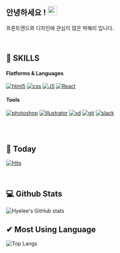 
<!-- [![Typing SVG](https://readme-typing-svg.herokuapp.com/?lines=I'm+hyelee+Park;)](https://git.io/typing-svg)
 -->
 ## 안녕하세요 ! <img src="https://user-images.githubusercontent.com/39701029/151747373-979e1875-9e4c-4b22-a727-5b4180077592.gif" width="25px"> <br />
프론트엔드와 디자인에 관심이 많은 박혜리 입니다.

<!-- ![mail](https://img.shields.io/badge/hlpark0209@gmail.com-EA4335?style=flat-square&logo=gmail&logoColor=white)   [![portfolio](https://img.shields.io/badge/www.hlpark0209.com-96588A?style=flat-square&logo=&logoColor=white)](https://hlpark0209.github.io/Portfolio/)   -->
<br />

## 💪 SKILLS
#### Flatforms & Languages

[![html5](https://img.shields.io/badge/HTML-E34F26?style=flat-square&logo=html5&logoColor=white)](github.com/Joowon0220/TODO-List)    [![css](https://img.shields.io/badge/CSS-1572B6?style=flat-square&logo=css3&logoColor=white)](github.com/Joowon0220/TODO-List)   [![JS](https://img.shields.io/badge/JavaScript-F7DF1E?style=flat-square&logo=JavaScript&logoColor=black)](github.com/Joowon0220/TODO-List)  [![React](https://img.shields.io/badge/React-61DAFB?style=flat-square&logo=react&logoColor=white)](github.com/Joowon0220/TODO-List)

#### Tools
[![photoshop](https://img.shields.io/badge/Photoshop-31A8FF?style=flat-square&logo=adobephotoshop&logoColor=white)](github.com/Joowon0220/TODO-List)  [![illustrator](https://img.shields.io/badge/Illustrator-FF9A00?style=flat-square&logo=adobeillustrator&logoColor=white)](github.com/Joowon0220/TODO-List)  [![xd](https://img.shields.io/badge/XD-FF61F6?style=flat-square&logo=adobexd&logoColor=white)](github.com/Joowon0220/TODO-List) 
 [![git](https://img.shields.io/badge/Git-F05032?style=flat-square&logo=git&logoColor=white)](github.com/Joowon0220/TODO-List)  [![slack](https://img.shields.io/badge/Slack-4A154B?style=flat-square&logo=slack&logoColor=white)](github.com/Joowon0220/TODO-List)  
<br />


<!-- ## 🏙 Experience
2017.02 ~ 2017.12 🖼  Photoshopography and editing.

2018.01. ~ 2018.12 👗  Shopping Mall web design and photo editing. 

2019.02. ~ 2021.11 🖥  Web & Mobile front-end develop and UI/UX design. -->


<br />


## 📆 Today
[![Hits](https://hits.seeyoufarm.com/api/count/incr/badge.svg?url=https%3A%2F%2Fgithub.com%2Fhlpark0209&count_bg=%23D163FF&title_bg=%23555555&icon=&icon_color=%23E7E7E7&title=hits&edge_flat=false)](https://hits.seeyoufarm.com)

<br />

## 💻 Github Stats

![Hyelee's GitHub stats](https://github-readme-stats.vercel.app/api?username=hlpark0209&show_icons=true&theme=default)
<br />


## ✔ Most Using Language
![Top Langs](https://github-readme-stats.vercel.app/api/top-langs/?username=hlpark0209&layout=compact&theme=vue)

<br />
